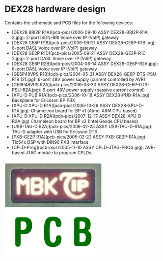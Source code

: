 # DEX28 hardware design

Contains the schematic and PCB files for the following devices:

* [DEX28 BRI2P R1A](pcb-pics/2006-09-10 ASSY DEX28-BRI2P-R1A 2.jpg): 2-port ISDN-BRI Voice over IP (VoIP) gateway
* [DEX28 GE8P R1B](pcb-pics/2006-06-21 ASSY DEX28-GE8P-R1B.jpg): 8-port DASL Voice over IP (VoIP) gateway
* [DEX28 GE2P R1D](pcb-pics/2005-09-21 ASSY DEX28-GE2P-R1C 2.jpg): 2-port DASL Voice over IP (VoIP) gateway
* [DEX28 GE6P R2B](pcb-pics/2004-06-14 ASSY DEX28-GE6P-R2A.jpg): 6-port DASL Voice over IP (VoIP) gateway
* [GE6P48VPS R1B](pcb-pics/2004-05-21 ASSY DEX28-GE6P-DTS-PSU-R1B (2).jpg): 6-port 48V power supply (current controlled by AVR)
* [GE6P48VPS R2A](pcb-pics/2006-03-30 ASSY DEX28-GE6P-DTS-PSU-R2A.jpg): 6-port 48V power supply (passive current control)
* [XPU-D PUB R1A](pcb-pics/2006-10-18 ASSY DEX28-PUB-R1A.jpg): Backplane for Ericsson BP PBX
* [XPU-D XPU-D R1A](pcb-pics/2006-10-29 ASSY DEX28-XPU-D-R1A.jpg): Chameleon board for BP v1 (Atmel ARM CPU based)
* [XPU-D:XPU-D R2A](pcb-pics/2007-12-17 ASSY DEX28-XPU-D-R2A.jpg) Chameleon board for BP v2 (Intel Geode CPU based)
* [USB-TAU-D R2A](pcb-pics/2006-02-25 ASSY USB-TAU-D-R1A.jpg): TAU-D adapter with USB for Ericsson DTS
* [PXB-GE2P R1A](pcb-pics/2005-02-22 ASSY PXB-GE2P-R1A.jpg): TIc54x DSP with DIN96 PXB interface
* [CPLD-Prog](pcb-pics/2005-11-10 ASSY CPLD-JTAG-PROG.jpg): AVR-based JTAG module to program CPLDs

![logo](mbk-logo.png)
